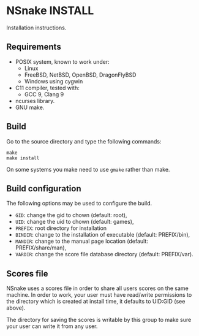 NSnake INSTALL
==============

Installation instructions.

Requirements
------------

- POSIX system, known to work under:
  - Linux
  - FreeBSD, NetBSD, OpenBSD, DragonFlyBSD
  - Windows using cygwin
- C11 compiler, tested with:
  - GCC 9, Clang 9
- ncurses library.
- GNU make.

Build
-----

Go to the source directory and type the following commands:

	make
	make install

On some systems you make need to use `gmake` rather than make.

Build configuration
-------------------

The following options may be used to configure the build.

- `GID`: change the gid to chown (default: root),
- `UID`: change the uid to chown (default: games),
- `PREFIX`: root directory for installation
- `BINDIR`: change to the installation of executable (default: PREFIX/bin),
- `MANDIR`: change to the manual page location (default: PREFIX/share/man),
- `VARDIR`: change the score file database directory (default: PREFIX/var).

Scores file
-----------

NSnake uses a scores file in order to share all users scores on the same
machine. In order to work, your user must have read/write permissions to the
directory which is created at install time, it defaults to UID:GID (see above).

The directory for saving the scores is writable by this group to make sure your
user can write it from any user.
